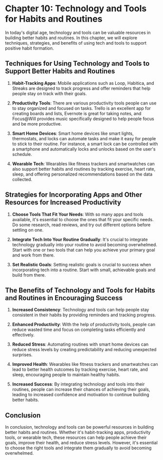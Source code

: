 Chapter 10: Technology and Tools for Habits and Routines
========================================================

In today's digital age, technology and tools can be valuable resources in building better habits and routines. In this chapter, we will explore techniques, strategies, and benefits of using tech and tools to support positive habit formation.

Techniques for Using Technology and Tools to Support Better Habits and Routines
-------------------------------------------------------------------------------

1. **Habit-Tracking Apps**: Mobile applications such as Loop, Habitica, and Streaks are designed to track progress and offer reminders that help people stay on track with their goals.

2. **Productivity Tools**: There are various productivity tools people can use to stay organized and focused on tasks. Trello is an excellent app for creating boards and lists, Evernote is great for taking notes, and Focus@Will provides music specifically designed to help people focus and be more productive.

3. **Smart Home Devices**: Smart home devices like smart lights, thermostats, and locks can automate tasks and make it easy for people to stick to their routine. For instance, a smart lock can be controlled with a smartphone and automatically locks and unlocks based on the user's schedule.

4. **Wearable Tech**: Wearables like fitness trackers and smartwatches can also support better habits and routines by tracking exercise, heart rate, sleep, and offering personalized recommendations based on the data collected.

Strategies for Incorporating Apps and Other Resources for Increased Productivity
--------------------------------------------------------------------------------

1. **Choose Tools That Fit Your Needs**: With so many apps and tools available, it's essential to choose the ones that fit your specific needs. Do some research, read reviews, and try out different options before settling on one.

2. **Integrate Tech Into Your Routine Gradually**: It's crucial to integrate technology gradually into your routine to avoid becoming overwhelmed. Start with one or two tools that can help you achieve your primary goal and work from there.

3. **Set Realistic Goals**: Setting realistic goals is crucial to success when incorporating tech into a routine. Start with small, achievable goals and build from there.

The Benefits of Technology and Tools for Habits and Routines in Encouraging Success
-----------------------------------------------------------------------------------

1. **Increased Consistency**: Technology and tools can help people stay consistent in their habits by providing reminders and tracking progress.

2. **Enhanced Productivity**: With the help of productivity tools, people can reduce wasted time and focus on completing tasks efficiently and effectively.

3. **Reduced Stress**: Automating routines with smart home devices can reduce stress levels by creating predictability and reducing unexpected surprises.

4. **Improved Health**: Wearables like fitness trackers and smartwatches can lead to better health outcomes by tracking exercise, heart rate, and sleep, encouraging people to maintain healthy habits.

5. **Increased Success**: By integrating technology and tools into their routines, people can increase their chances of achieving their goals, leading to increased confidence and motivation to continue building better habits.

Conclusion
----------

In conclusion, technology and tools can be powerful resources in building better habits and routines. Whether it's habit-tracking apps, productivity tools, or wearable tech, these resources can help people achieve their goals, improve their health, and reduce stress levels. However, it's essential to choose the right tools and integrate them gradually to avoid becoming overwhelmed.
